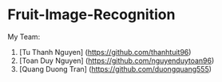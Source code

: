 # Fruit-Image-Recognition
My Team:
1. [Tu Thanh Nguyen] (https://github.com/thanhtuit96)
2. [Toan Duy Nguyen] (https://github.com/nguyenduytoan96)
3. [Quang Duong Tran] (https://github.com/duongquang555)